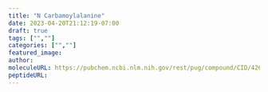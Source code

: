 ```yaml
---
title: "N Carbamoylalanine"
date: 2023-04-20T21:12:19-07:00
draft: true
tags: ["",""]
categories: ["",""]
featured_image: 
author: 
moleculeURL: https://pubchem.ncbi.nlm.nih.gov/rest/pug/compound/CID/426409/record/SDF/?record_type=3d&response_type=display
peptideURL:
---
```

